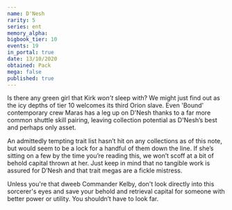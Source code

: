```yaml
---
name: D'Nesh
rarity: 5
series: ent
memory_alpha:
bigbook_tier: 10
events: 19
in_portal: true
date: 13/10/2020
obtained: Pack
mega: false
published: true
---
```


Is there any green girl that Kirk *won't* sleep with? We might just find out as the icy depths of tier 10 welcomes its third Orion slave. Even 'Bound' contemporary crew Maras has a leg up on D'Nesh thanks to a far more common shuttle skill pairing, leaving collection potential as D'Nesh’s best and perhaps only asset.

An admittedly tempting trait list hasn’t hit on any collections as of this note, but would seem to be a lock for a handful of them down the line. If she’s sitting on a few by the time you’re reading this, we won’t scoff at a bit of behold capital thrown at her. Just keep in mind that no tangible work is assured for D’Nesh and that trait megas are a fickle mistress.

Unless you're that dweeb Commander Kelby, don't look directly into this sorcerer's eyes and save your behold and retrieval capital for someone with better power or utility. You shouldn’t have to look far.
